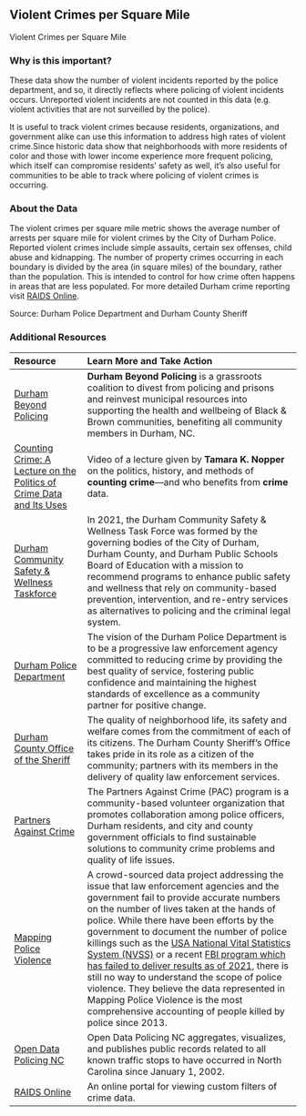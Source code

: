 ## Violent Crimes per Square Mile
Violent Crimes per Square Mile

### Why is this important?
These data show the number of violent incidents reported by the police department, and so, it directly reflects where policing of violent incidents occurs. Unreported violent incidents are not counted in this data (e.g. violent activities that are not surveilled by the police).

It is useful to track violent crimes because residents, organizations, and government alike can use this information to address high rates of violent crime.Since historic data show that neighborhoods with more residents of color and those with lower income experience more frequent policing, which itself can compromise residents’ safety as well, it’s also useful for communities to be able to track where policing of violent crimes is occurring.

### About the Data
The violent crimes per square mile metric shows the average number of arrests per square mile for violent crimes by the City of Durham Police. Reported violent crimes include simple assaults, certain sex offenses, child abuse and kidnapping. The number of property crimes occurring in each boundary is divided by the area (in square miles) of the boundary, rather than the population. This is intended to control for how crime often happens in areas that are less populated. For more detailed Durham crime reporting visit [RAIDS Online](https://communitycrimemap.com/).

Source: Durham Police Department and Durham County Sheriff


### Additional Resources


| Resource                                                                                                       | Learn More and Take Action                                                                                                                                                                                                                                                                                                                                                                                                                                                                                                                                                                                                            | 
|:---------------------------------------------------------------------------------------------------------------|:--------------------------------------------------------------------------------------------------------------------------------------------------------------------------------------------------------------------------------------------------------------------------------------------------------------------------------------------------------------------------------------------------------------------------------------------------------------------------------------------------------------------------------------------------------------------------------------------------------------------------------------|
| [Durham Beyond Policing](https://durhambeyondpolicing.org/)                                                                                     | **Durham Beyond Policing** is a grassroots coalition to divest from policing and prisons and reinvest municipal resources into supporting the health and wellbeing of Black & Brown communities, benefiting all community members in Durham, NC.                                                                                                                                                                                                                                                                                                                                                                                      |
| [Counting Crime: A Lecture on the Politics of Crime Data and Its Uses](https://www.youtube.com/watch?v=I0tE96ICNF0)                                       | Video of a lecture given by **Tamara K. Nopper** on the politics, history, and methods of **counting crime**—and who benefits from **crime** data.                                                                                                                                                                                                                                                                                                                                                                                                                                                                                    |
| [Durham Community Safety & Wellness Taskforce](https://durhamnc.gov/4448/Community-Safety-Wellness-Task-Force) | In 2021, the Durham Community Safety & Wellness Task Force was formed by the governing bodies of the City of Durham, Durham County, and Durham Public Schools Board of Education with a mission to recommend programs to enhance public safety and wellness that rely on community-based prevention, intervention, and re-entry services as alternatives to policing and the criminal legal system.                                                                                                                                                                                                                                   |
| [Durham Police Department](http://durhamnc.gov/149/Police-Department)                                          | The vision of the Durham Police Department is to be a progressive law enforcement agency committed to reducing crime by providing the best quality of service, fostering public confidence and maintaining the highest standards of excellence as a community partner for positive change.                                                                                                                                                                                                                                                                                                                                            |
| [Durham County Office of the Sheriff](http://dconc.gov/government/departments-f-z/sheriff-s-office)            | The quality of neighborhood life, its safety and welfare comes from the commitment of each of its citizens. The Durham County Sheriff’s Office takes pride in its role as a citizen of the community; partners with its members in the delivery of quality law enforcement services.                                                                                                                                                                                                                                                                                                                                                  |
| [Partners Against Crime](http://durhamnc.gov/201/Partners-Against-Crime)                                       | The Partners Against Crime (PAC) program is a community-based volunteer organization that promotes collaboration among police officers, Durham residents, and city and county government officials to find sustainable solutions to community crime problems and quality of life issues.                                                                                                                                                                                                                                                                                                                                              |
| [Mapping Police Violence](https://mappingpoliceviolence.org/)                                                  | A crowd-sourced data project addressing the issue that law enforcement agencies and the government fail to provide accurate numbers on the number of lives taken at the hands of police. While there have been efforts by the government to document the number of police killings such as the [USA National Vital Statistics System (NVSS)](https://www.cdc.gov/nchs/nvss/index.htm) or a recent [FBI program which has failed to deliver results as of 2021](https://www.theguardian.com/us-news/2021/may/17/fbi-police-use-of-force-data-records), there is still no way to understand the scope of police violence. They believe the data represented in Mapping Police Violence is the most comprehensive accounting of people killed by police since 2013. |
| [Open Data Policing NC](https://opendatapolicingnc.com/)                                                       |Open Data Policing NC aggregates, visualizes, and publishes public records related to all known traffic stops to have occurred in North Carolina since January 1, 2002.|
| [RAIDS Online](http://raidsonline.com)                                                                         |An online portal for viewing custom filters of crime data.|
